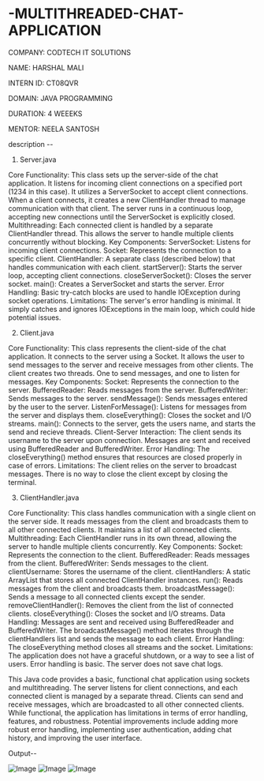 # -MULTITHREADED-CHAT-APPLICATION

COMPANY: CODTECH IT SOLUTIONS

NAME: HARSHAL MALI

INTERN ID: CT08QVR

DOMAIN: JAVA PROGRAMMING

DURATION: 4 WEEEKS

MENTOR: NEELA SANTOSH


description  -- 
1. Server.java

Core Functionality:
This class sets up the server-side of the chat application. It listens for incoming client connections on a specified port (1234 in this case).
It utilizes a ServerSocket to accept client connections.
When a client connects, it creates a new ClientHandler thread to manage communication with that client.
The server runs in a continuous loop, accepting new connections until the ServerSocket is explicitly closed.
Multithreading:
Each connected client is handled by a separate ClientHandler thread. This allows the server to handle multiple clients concurrently without blocking.
Key Components:
ServerSocket: Listens for incoming client connections.
Socket: Represents the connection to a specific client.
ClientHandler: A separate class (described below) that handles communication with each client.
startServer(): Starts the server loop, accepting client connections.
closeServerSocket(): Closes the server socket.
main(): Creates a ServerSocket and starts the server.
Error Handling:
Basic try-catch blocks are used to handle IOException during socket operations.
Limitations:
The server's error handling is minimal. It simply catches and ignores IOExceptions in the main loop, which could hide potential issues.


2. Client.java

Core Functionality:
This class represents the client-side of the chat application.
It connects to the server using a Socket.
It allows the user to send messages to the server and receive messages from other clients.
The client creates two threads. One to send messages, and one to listen for messages.
Key Components:
Socket: Represents the connection to the server.
BufferedReader: Reads messages from the server.
BufferedWriter: Sends messages to the server.
sendMessage(): Sends messages entered by the user to the server.
ListenForMessage(): Listens for messages from the server and displays them.
closeEverything(): Closes the socket and I/O streams.
main(): Connects to the server, gets the users name, and starts the send and recieve threads.
Client-Server Interaction:
The client sends its username to the server upon connection.
Messages are sent and received using BufferedReader and BufferedWriter.
Error Handling:
The closeEverything() method ensures that resources are closed properly in case of errors.
Limitations:
The client relies on the server to broadcast messages.
There is no way to close the client except by closing the terminal.




3. ClientHandler.java

Core Functionality:
This class handles communication with a single client on the server side.
It reads messages from the client and broadcasts them to all other connected clients.
It maintains a list of all connected clients.
Multithreading:
Each ClientHandler runs in its own thread, allowing the server to handle multiple clients concurrently.
Key Components:
Socket: Represents the connection to the client.
BufferedReader: Reads messages from the client.
BufferedWriter: Sends messages to the client.
clientUsername: Stores the username of the client.
clientHandlers: A static ArrayList that stores all connected ClientHandler instances.
run(): Reads messages from the client and broadcasts them.
broadcastMessage(): Sends a message to all connected clients except the sender.
removeClientHandler(): Removes the client from the list of connected clients.
closeEverything(): Closes the socket and I/O streams.
Data Handling:
Messages are sent and received using BufferedReader and BufferedWriter.
The broadcastMessage() method iterates through the clientHandlers list and sends the message to each client.
Error Handling:
The closeEverything method closes all streams and the socket.
Limitations:
The application does not have a graceful shutdown, or a way to see a list of users.
Error handling is basic.
The server does not save chat logs.



This Java code provides a basic, functional chat application using sockets and multithreading. The server listens for client connections, and each connected client is managed by a separate thread. Clients can send and receive messages, which are broadcasted to all other connected clients. While functional, the application has limitations in terms of error handling, features, and robustness. Potential improvements include adding more robust error handling, implementing user authentication, adding chat history, and improving the user interface.



Output-- 

![Image](https://github.com/user-attachments/assets/7e64c395-0de0-4ec4-b488-1c4c22245de9)
![Image](https://github.com/user-attachments/assets/8cfe293e-70c8-41af-9462-f77a86f5d04c)
![Image](https://github.com/user-attachments/assets/828cb1a4-545d-42e6-80c4-c58935751132)

